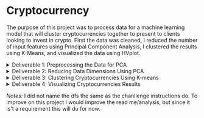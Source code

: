 # Cryptocurrency
The purpose of this project was to process data for a machine learning model that will cluster cryptocurrencies together to present to clients looking to invest in crypto. First the data was cleaned, I reduced the number of input features using Principal Component Analysis, I clustered the results using K-Means, and visualized the data using HVplot.

<details>
<summary>Deliverable 1: Preprocessing the Data for PCA</summary>

![IsTrading](https://github.com/MichelaZ/Cryptocurrency/blob/main/Resources/IsTrading.png)
![Remove nulls](https://github.com/MichelaZ/Cryptocurrency/blob/main/Resources/RemovednullsUnmined.png)
![names](https://github.com/MichelaZ/Cryptocurrency/blob/main/Resources/names.png)
![drop names](https://github.com/MichelaZ/Cryptocurrency/blob/main/Resources/featuresdummies.png)
![standard scaler](https://github.com/MichelaZ/Cryptocurrency/blob/main/Resources/standardscaler.png)
   </details>
<details>
<summary>Deliverable 2: Reducing Data Dimensions Using PCA</summary>
  
![Components](https://github.com/MichelaZ/Cryptocurrency/blob/main/Resources/principle_components.png)
![PCA DF](https://github.com/MichelaZ/Cryptocurrency/blob/main/PCA.png)
   </details>
<details>
<summary>Deliverable 3: Clustering Cryptocurrencies Using K-means</summary>
  
![elbow curve](https://github.com/MichelaZ/Cryptocurrency/blob/main/Resources/elbow.png)
![Predictions](https://github.com/MichelaZ/Cryptocurrency/blob/main/Resources/predictions.png)
![Clustered_df](https://github.com/MichelaZ/Cryptocurrency/blob/main/Resources/clustered_df.png)
   </details>
<details>
  <summary>Deliverable 4: Visualizing Cryptocurrencies Results</summary>
  
![3d scatter](https://github.com/MichelaZ/Cryptocurrency/blob/main/Resources/3d_scatter.png)
![table](https://github.com/MichelaZ/Cryptocurrency/blob/main/Resources/HVplot_table.png)
![2d scatter](https://github.com/MichelaZ/Cryptocurrency/blob/main/Resources/scatter_plt.png)
   </details>
   
 *Notes:*  I did not name the dfs the same as the chanllenge instructions do. To improve on this project I would improve the read me/analysis, but since it is't a requirement this will do for now.
